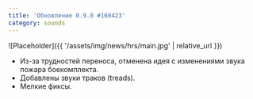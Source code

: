 ```yaml
---
title: 'Обновление 0.9.0 #160423'
category: sounds
---
```


![Placeholder]({{ '/assets/img/news/hrs/main.jpg' | relative_url }})

- Из-за трудностей переноса, отменена идея с изменениями звука пожара боекомплекта. 
- Добавлены звуки траков (treads). 
- Мелкие фиксы. 